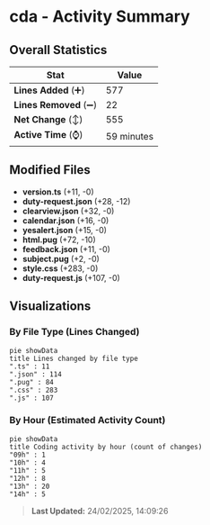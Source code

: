 # cda - Activity Summary 

## Overall Statistics

| Stat                   | Value                                                             |
| ---------------------- | ----------------------------------------------------------------- |
| **Lines Added** (➕)   | 577                                          |
| **Lines Removed** (➖) | 22                                        |
| **Net Change** (↕)    | 555                |
| **Active Time** (⌚)   | 59 minutes |


## Modified Files
- **version.ts** (+11, -0)
- **duty-request.json** (+28, -12)
- **clearview.json** (+32, -0)
- **calendar.json** (+16, -0)
- **yesalert.json** (+15, -0)
- **html.pug** (+72, -10)
- **feedback.json** (+11, -0)
- **subject.pug** (+2, -0)
- **style.css** (+283, -0)
- **duty-request.js** (+107, -0)

## Visualizations

### By File Type (Lines Changed)

```mermaid
pie showData
title Lines changed by file type
".ts" : 11
".json" : 114
".pug" : 84
".css" : 283
".js" : 107
```

### By Hour (Estimated Activity Count)

```mermaid
pie showData
title Coding activity by hour (count of changes)
"09h" : 1
"10h" : 4
"11h" : 5
"12h" : 8
"13h" : 20
"14h" : 5
```


> **Last Updated:** 24/02/2025, 14:09:26